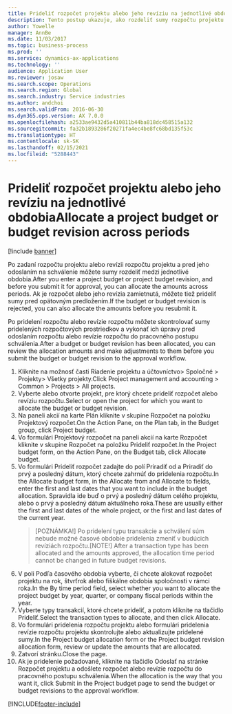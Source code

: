 ```yaml
---
title: Prideliť rozpočet projektu alebo jeho revíziu na jednotlivé obdobia
description: Tento postup ukazuje, ako rozdeliť sumy rozpočtu projektu na jednotlivé obdobia.
author: Yowelle
manager: AnnBe
ms.date: 11/03/2017
ms.topic: business-process
ms.prod: ''
ms.service: dynamics-ax-applications
ms.technology: ''
audience: Application User
ms.reviewer: josaw
ms.search.scope: Operations
ms.search.region: Global
ms.search.industry: Service industries
ms.author: andchoi
ms.search.validFrom: 2016-06-30
ms.dyn365.ops.version: AX 7.0.0
ms.openlocfilehash: a2533ae9432d5a410811b44ba818dc458515a132
ms.sourcegitcommit: fa32b1893286f20271fa4ec4be8fc68bd135f53c
ms.translationtype: HT
ms.contentlocale: sk-SK
ms.lasthandoff: 02/15/2021
ms.locfileid: "5288443"
---
```

# <a name="allocate-a-project-budget-or-budget-revision-across-periods"></a><span data-ttu-id="24640-103">Prideliť rozpočet projektu alebo jeho revíziu na jednotlivé obdobia</span><span class="sxs-lookup"><span data-stu-id="24640-103">Allocate a project budget or budget revision across periods</span></span>

[!include [banner](../../includes/banner.md)]

<span data-ttu-id="24640-104">Po zadaní rozpočtu projektu alebo revízii rozpočtu projektu a pred jeho odoslaním na schválenie môžete sumy rozdeliť medzi jednotlivé obdobia.</span><span class="sxs-lookup"><span data-stu-id="24640-104">After you enter a project budget or project budget revision, and before you submit it for approval, you can allocate the amounts across periods.</span></span> <span data-ttu-id="24640-105">Ak je rozpočet alebo jeho revízia zamietnutá, môžete tiež prideliť sumy pred opätovným predložením.</span><span class="sxs-lookup"><span data-stu-id="24640-105">If the budget or budget revision is rejected, you can also allocate the amounts before you resubmit it.</span></span> 

<span data-ttu-id="24640-106">Po pridelení rozpočtu alebo revízie rozpočtu môžete skontrolovať sumy pridelených rozpočtových prostriedkov a vykonať ich úpravy pred odoslaním rozpočtu alebo revízie rozpočtu do pracovného postupu schválenia.</span><span class="sxs-lookup"><span data-stu-id="24640-106">After a budget or budget revision has been allocated, you can review the allocation amounts and make adjustments to them before you submit the budget or budget revision to the approval workflow.</span></span> 

1. <span data-ttu-id="24640-107">Kliknite na možnosť časti Riadenie projektu a účtovníctvo> Spoločné > Projekty> Všetky projekty.</span><span class="sxs-lookup"><span data-stu-id="24640-107">Click Project management and accounting > Common > Projects > All projects.</span></span> 
2. <span data-ttu-id="24640-108">Vyberte alebo otvorte projekt, pre ktorý chcete prideliť rozpočet alebo revíziu rozpočtu.</span><span class="sxs-lookup"><span data-stu-id="24640-108">Select or open the project for which you want to allocate the budget or budget revision.</span></span> 
3. <span data-ttu-id="24640-109">Na paneli akcií na karte Plán kliknite v skupine Rozpočet na položku Projektový rozpočet.</span><span class="sxs-lookup"><span data-stu-id="24640-109">On the Action Pane, on the Plan tab, in the Budget group, click Project budget.</span></span> 
4. <span data-ttu-id="24640-110">Vo formulári Projektový rozpočet na paneli akcií na karte Rozpočet kliknite v skupine Rozpočet na položku Prideliť rozpočet.</span><span class="sxs-lookup"><span data-stu-id="24640-110">In the Project budget form, on the Action Pane, on the Budget tab, click Allocate budget.</span></span> 
5. <span data-ttu-id="24640-111">Vo formulári Prideliť rozpočet zadajte do polí Priradiť od a Priradiť do prvý a posledný dátum, ktorý chcete zahrnúť do pridelenia rozpočtu.</span><span class="sxs-lookup"><span data-stu-id="24640-111">In the Allocate budget form, in the Allocate from and Allocate to fields, enter the first and last dates that you want to include in the budget allocation.</span></span> <span data-ttu-id="24640-112">Spravidla ide buď o prvý a posledný dátum celého projektu, alebo o prvý a posledný dátum aktuálneho roka.</span><span class="sxs-lookup"><span data-stu-id="24640-112">These are usually either the first and last dates of the whole project, or the first and last dates of the current year.</span></span>  
   > <span data-ttu-id="24640-113">[POZNÁMKA!] Po pridelení typu transakcie a schválení súm nebude možné časové obdobie pridelenia zmeniť v budúcich revíziách rozpočtu.</span><span class="sxs-lookup"><span data-stu-id="24640-113">[NOTE!] After a transaction type has been allocated and the amounts approved, the allocation time period cannot be changed in future budget revisions.</span></span> 
6. <span data-ttu-id="24640-114">V poli Podľa časového obdobia vyberte, či chcete alokovať rozpočet projektu na rok, štvrťrok alebo fiškálne obdobia spoločnosti v rámci roka.</span><span class="sxs-lookup"><span data-stu-id="24640-114">In the By time period field, select whether you want to allocate the project budget by year, quarter, or company fiscal periods within the year.</span></span>
7. <span data-ttu-id="24640-115">Vyberte typy transakcií, ktoré chcete prideliť, a potom kliknite na tlačidlo Prideliť.</span><span class="sxs-lookup"><span data-stu-id="24640-115">Select the transaction types to allocate, and then click Allocate.</span></span> 
8. <span data-ttu-id="24640-116">Vo formulári pridelenia rozpočtu projektu alebo formulári pridelenia revízie rozpočtu projektu skontrolujte alebo aktualizujte pridelené sumy.</span><span class="sxs-lookup"><span data-stu-id="24640-116">In the Project budget allocation form or the Project budget revision allocation form, review or update the amounts that are allocated.</span></span> 
9. <span data-ttu-id="24640-117">Zatvorí stránku.</span><span class="sxs-lookup"><span data-stu-id="24640-117">Close the page.</span></span>
10. <span data-ttu-id="24640-118">Ak je pridelenie požadované, kliknite na tlačidlo Odoslať na stránke Rozpočet projektu a odošlete rozpočet alebo revízie rozpočtu do pracovného postupu schválenia.</span><span class="sxs-lookup"><span data-stu-id="24640-118">When the allocation is the way that you want it, click Submit in the Project budget page to send the budget or budget revisions to the approval workflow.</span></span>  




[!INCLUDE[footer-include](../../includes/footer-banner.md)]
